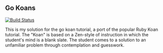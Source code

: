 ## Go Koans

[![Build Status](https://travis-ci.org/drewmoore/go-koans.svg?branch=master)](https://travis-ci.org/drewmoore/go-koans)

This is my solution for the go koan tutorial, a port of the popular Ruby Koan tutorial. The "Koan" is based on a Zen-style of instruction in which the student's mind is a blank slate. The student comes to a solution to an unfamiliar problem through contemplation and guesswork.
